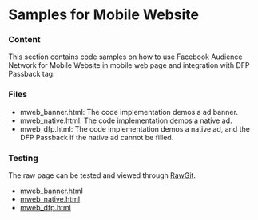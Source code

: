 <h1>Samples for Mobile Website</h1>
<h3>Content</h3>
This section contains code samples on how to use Facebook Audience Network for Mobile Website in mobile web page and integration with DFP Passback tag.
<h3>Files</h3>
<ul>
<li>mweb_banner.html: The code implementation demos a ad banner.</li>
<li>mweb_native.html: The code implementation demos a native ad.</li>
<li>mweb_dfp.html: The code implementation demos a native ad, and the DFP Passback if the native ad cannot be filled.</li>
</ul>
<h3>Testing</h3>
The raw page can be tested and viewed through <a href="rawgit.com">RawGit</a>.
<ul>
<li><a href="https://rawgit.com/fbsamples/audience-network-support/master/samples/mobile_web/mweb_banner.html">mweb_banner.html</li>
<li><a href="https://rawgit.com/fbsamples/audience-network-support/master/samples/mobile_web/mweb_native.html">mweb_native.html</li>
<li><a href="https://rawgit.com/fbsamples/audience-network-support/master/samples/mobile_web/mweb_dfp.html">mweb_dfp.html</li>
</ul>


